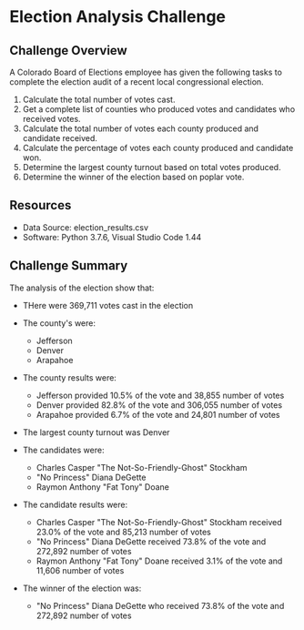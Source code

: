 # Election Analysis Challenge

## Challenge Overview
A Colorado Board of Elections employee has given the following tasks to complete the election audit of a recent local congressional election.

1. Calculate the total number of votes cast.
2. Get a complete list of counties who produced votes and candidates who received votes.
3. Calculate the total number of votes each county produced and candidate received. 
4. Calculate the percentage of votes each county produced and candidate won.
5. Determine the largest county turnout based on total votes produced.
6. Determine the winner of the election based on poplar vote.

## Resources
- Data Source: election_results.csv
- Software: Python 3.7.6, Visual Studio Code 1.44

## Challenge Summary
The analysis of the election show that:
- THere were 369,711 votes cast in the election

- The county's were:
    - Jefferson
    - Denver
    - Arapahoe
- The county results were:
    - Jefferson provided 10.5% of the vote and 38,855 number of votes
    - Denver provided 82.8% of the vote and 306,055 number of votes
    - Arapahoe provided 6.7% of the vote and 24,801 number of votes
- The largest county turnout was Denver

- The candidates were:
    - Charles Casper "The Not-So-Friendly-Ghost" Stockham
    - "No Princess" Diana DeGette
    - Raymon Anthony "Fat Tony" Doane
 - The candidate results were:
    - Charles Casper "The Not-So-Friendly-Ghost" Stockham received 23.0% of the vote and 85,213 number of votes
    - "No Princess" Diana DeGette received 73.8% of the vote and 272,892 number of votes
    - Raymon Anthony "Fat Tony" Doane received 3.1% of the vote and 11,606 number of votes
 - The winner of the election was:
    - "No Princess" Diana DeGette who received 73.8% of the vote and 272,892 number of votes
    
